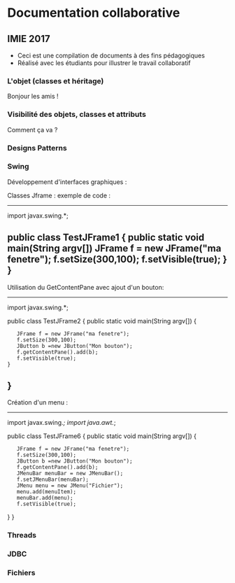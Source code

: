 
# Documentation collaborative

## IMIE 2017


- Ceci est une compilation de documents à des fins pédagogiques
- Réalisé avec les étudiants pour illustrer le travail collaboratif

### L'objet (classes et héritage)

Bonjour les amis !

### Visibilité des objets, classes et attributs

Comment ça va ?

### Designs Patterns

### Swing

Développement d'interfaces graphiques :

Classes Jframe :
  exemple de code :
  
  ------------------------------------------
  import javax.swing.*;
   
  public class TestJFrame1 { 
    public static void main(String argv[]) 
      JFrame f = new JFrame("ma fenetre");
      f.setSize(300,100);
      f.setVisible(true);
    }
  }
  -----------------------------------------
  
  
  
  Utilisation du GetContentPane avec ajout d'un bouton:
  
  ----------------------------------------
  import javax.swing.*;

  public class TestJFrame2 {
     public static void main(String argv[]) {

       JFrame f = new JFrame("ma fenetre");
       f.setSize(300,100);
       JButton b =new JButton("Mon bouton");
       f.getContentPane().add(b);
       f.setVisible(true);
    }
  }
  -----------------------------------------
  
  
  
  Création d'un menu : 
  
  -----------------------------------------
  import javax.swing.*;
  import java.awt.*;


public class TestJFrame6 {
    public static void main(String argv[]) { 

       JFrame f = new JFrame("ma fenetre");
       f.setSize(300,100);
       JButton b =new JButton("Mon bouton");
       f.getContentPane().add(b);
       JMenuBar menuBar = new JMenuBar();
       f.setJMenuBar(menuBar);
       JMenu menu = new JMenu("Fichier");
       menu.add(menuItem);
       menuBar.add(menu);
       f.setVisible(true);

   }
}
 

### Threads

### JDBC

### Fichiers
